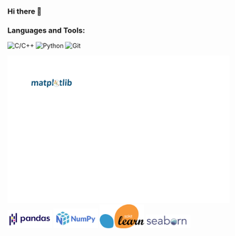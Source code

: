 ### Hi there 👋

<!--
**Arnavsmayan/Arnavsmayan** is a ✨ _special_ ✨ repository because its `README.md` (this file) appears on your GitHub profile.

Here are some ideas to get you started:

- 🔭 I’m currently working on ...
- 🌱 I’m currently learning ...
- 👯 I’m looking to collaborate on ...
- 🤔 I’m looking for help with ...
- 💬 Ask me about ...
- 📫 How to reach me: ...
- 😄 Pronouns: ...
- ⚡ Fun fact: ...
-->

<h3 align="left">Languages and Tools:</h3>

![C/C++](https://img.shields.io/badge/C/C++-F05032?style=for-the-badge&logo=C&logoColor=black&color=F0DB4F&textColor=white)
![Python](https://img.shields.io/badge/Python-F05032?style=for-the-badge&logo=python&logoColor=white&color=blue)
![Git](https://img.shields.io/badge/Git-F05032?style=for-the-badge&logo=git&logoColor=white)

<div style="position: relative;">
<img src="images/white.png" alt="White Background" width="500">
<img src="images/matplotlib.svg" alt="Matplotlib" width="100" style="position: absolute; top: 50px; left: 50px;">
<img src="images/Pandas_logo.png" alt="Matplotlib" width="100">
<img src="images/numpy.png" alt="Matplotlib" width="100">
<img src="images/scikit learn.png" alt="scikit learn" width="100" >
<img src="images/seaborn.png" alt="seaborn" width="100">
</div>

